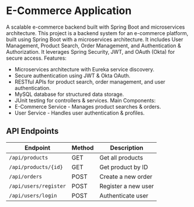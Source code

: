 # E-Commerce Application
A scalable e-commerce backend built with Spring Boot and microservices architecture.
This project is a backend system for an e-commerce platform, built using Spring Boot with a microservices architecture. It includes User Management, Product Search, Order Management, and Authentication & Authorization. It leverages Spring Security, JWT, and OAuth (Okta) for secure access.
Features:
- Microservices architecture with Eureka service discovery.
- Secure authentication using JWT & Okta OAuth.
- RESTful APIs for product search, order management, and user authentication.
- MySQL database for structured data storage.
- JUnit testing for controllers & services.
Main Components:
- E-Commerce Service - Manages product searches & orders.
- User Service - Handles user authentication & profiles.
## API Endpoints
| Endpoint | Method | Description |
|---------|--------|------------|
| `/api/products` | GET | Get all products |
| `/api/products/{id}` | GET | Get product by ID |
| `/api/orders` | POST | Create a new order |
| `/api/users/register` | POST | Register a new user |
| `/api/users/login` | POST | Authenticate user |
